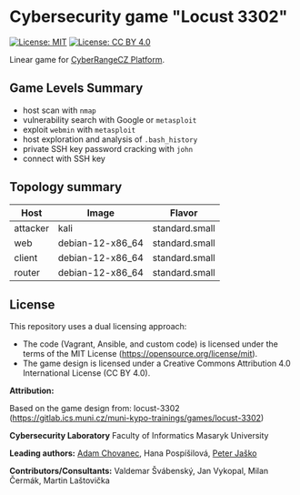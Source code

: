 # Cybersecurity game "Locust 3302"
[![License: MIT](https://img.shields.io/badge/License-MIT-blue.svg)](https://opensource.org/licenses/MIT)
[![License: CC BY 4.0](https://img.shields.io/badge/License-CC%20BY%204.0-orange.svg)](https://creativecommons.org/licenses/by/4.0/)

Linear game for [CyberRangeCZ Platform](https://docs.platform.cyberrange.cz/).

## Game Levels Summary
- host scan with `nmap`
- vulnerability search with Google or `metasploit`
- exploit `webmin` with `metasploit`
- host exploration and analysis of `.bash_history`
- private SSH key password cracking with `john`
- connect with SSH key

## Topology summary
|Host|Image|Flavor|
|-|-|-|
|attacker|kali|standard.small|
|web|debian-12-x86_64|standard.small|
|client|debian-12-x86_64|standard.small|
|router|debian-12-x86_64|standard.small|

## License

This repository uses a dual licensing approach:

* The code (Vagrant, Ansible, and custom code) is licensed under the terms of the MIT License (https://opensource.org/license/mit).
* The game design is licensed under a Creative Commons Attribution 4.0 International License (CC BY 4.0).

**Attribution:**

Based on the game design from:
locust-3302 (https://gitlab.ics.muni.cz/muni-kypo-trainings/games/locust-3302)

**Cybersecurity Laboratory**
Faculty of Informatics
Masaryk University

**Leading authors:** [Adam Chovanec](https://github.com/chovanecadam), Hana Pospíšilová, [Peter Jaško](https://github.com/jaskp)

**Contributors/Consultants:** Valdemar Švábenský, Jan Vykopal, Milan Čermák, Martin Laštovička
